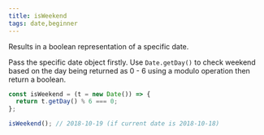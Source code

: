 ```yaml
---
title: isWeekend
tags: date,beginner
---
```


Results in a boolean representation of a specific date.

Pass the specific date object firstly.
Use `Date.getDay()` to check weekend based on the day being returned as 0 - 6 using a modulo operation then return a boolean.

```js
const isWeekend = (t = new Date()) => {
  return t.getDay() % 6 === 0;
};
```

```js
isWeekend(); // 2018-10-19 (if current date is 2018-10-18)
```